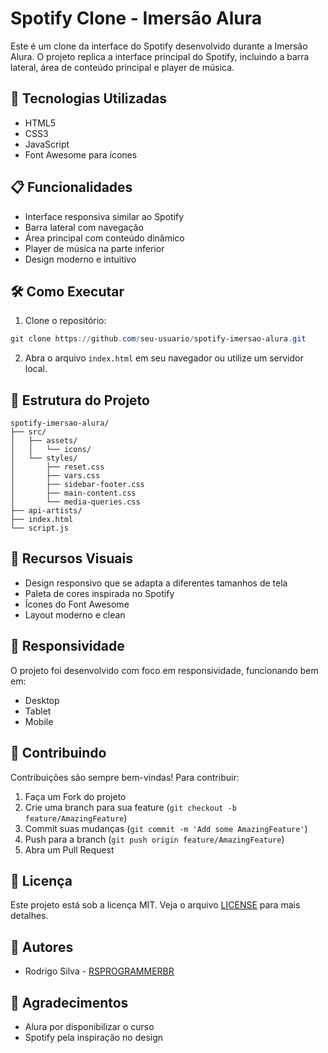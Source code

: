 # Spotify Clone - Imersão Alura

Este é um clone da interface do Spotify desenvolvido durante a Imersão Alura. O projeto replica a interface principal do Spotify, incluindo a barra lateral, área de conteúdo principal e player de música.

## 🚀 Tecnologias Utilizadas

- HTML5
- CSS3
- JavaScript
- Font Awesome para ícones

## 📋 Funcionalidades

- Interface responsiva similar ao Spotify
- Barra lateral com navegação
- Área principal com conteúdo dinâmico
- Player de música na parte inferior
- Design moderno e intuitivo

## 🛠️ Como Executar

1. Clone o repositório:
```powershell
git clone https://github.com/seu-usuario/spotify-imersao-alura.git
```

2. Abra o arquivo `index.html` em seu navegador ou utilize um servidor local.

## 📁 Estrutura do Projeto

```
spotify-imersao-alura/
├── src/
│   ├── assets/
│   │   └── icons/
│   └── styles/
│       ├── reset.css
│       ├── vars.css
│       ├── sidebar-footer.css
│       ├── main-content.css
│       └── media-queries.css
├── api-artists/
├── index.html
└── script.js
```

## 🎨 Recursos Visuais

- Design responsivo que se adapta a diferentes tamanhos de tela
- Paleta de cores inspirada no Spotify
- Ícones do Font Awesome
- Layout moderno e clean

## 📱 Responsividade

O projeto foi desenvolvido com foco em responsividade, funcionando bem em:
- Desktop
- Tablet
- Mobile

## 🤝 Contribuindo

Contribuições são sempre bem-vindas! Para contribuir:

1. Faça um Fork do projeto
2. Crie uma branch para sua feature (`git checkout -b feature/AmazingFeature`)
3. Commit suas mudanças (`git commit -m 'Add some AmazingFeature'`)
4. Push para a branch (`git push origin feature/AmazingFeature`)
5. Abra um Pull Request

## 📄 Licença

Este projeto está sob a licença MIT. Veja o arquivo [LICENSE](LICENSE) para mais detalhes.

## 👥 Autores

- Rodrigo Silva - [RSPROGRAMMERBR](https://github.com/rsprogrammerbr)

## 🙏 Agradecimentos

- Alura por disponibilizar o curso
- Spotify pela inspiração no design 

